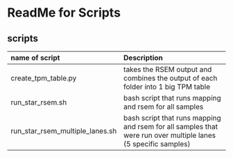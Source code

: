 # ReadMe for Scripts

## scripts

| name of script | Description |
| :--------------- | :------------ |
| create_tpm_table.py | takes the RSEM output and combines the output of each folder into 1 big TPM table|
| run_star_rsem.sh | bash script that runs mapping and rsem for all samples |
| run_star_rsem_multiple_lanes.sh | bash script that runs mapping and rsem for all samples that were run over multiple lanes (5 specific samples) |

